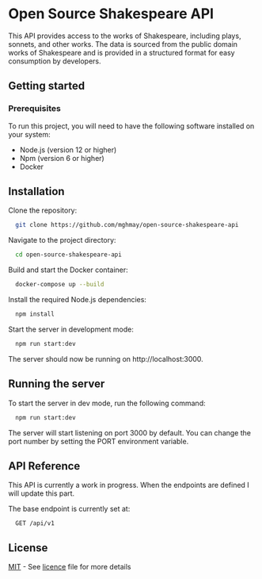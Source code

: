 
# Open Source Shakespeare API 

This API provides access to the works of Shakespeare, including plays, sonnets, and other works. The data is sourced from the public domain works of Shakespeare and is provided in a structured format for easy consumption by developers.



## Getting started

### Prerequisites

To run this project, you will need to have the following software installed on your system:

- Node.js (version 12 or higher)
- Npm (version 6 or higher)
- Docker


## Installation

Clone the repository:
```bash
  git clone https://github.com/mghmay/open-source-shakespeare-api
```
    
Navigate to the project directory:
```bash
  cd open-source-shakespeare-api
```

Build and start the Docker container:
```bash
  docker-compose up --build
```

Install the required Node.js dependencies:
```bash
  npm install
```

Start the server in development mode:
```bash
  npm run start:dev
```

The server should now be running on http://localhost:3000.



## Running the server

To start the server in dev mode, run the following command:


```bash
  npm run start:dev
```

The server will start listening on port 3000 by default. You can change the port number by setting the PORT environment variable.
## API Reference

This API is currently a work in progress. When the endpoints are defined I will update this part.

The base endpoint is currently set at:
```http
  GET /api/v1
```




## License

[MIT](https://choosealicense.com/licenses/mit/) - See [licence](https://choosealicense.com/licenses/mit/) file for more details


